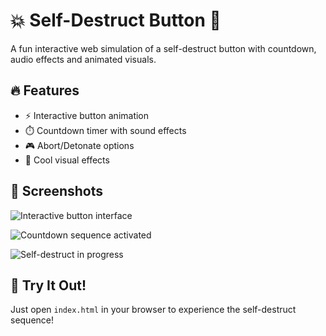 # 💥 Self-Destruct Button 🚨

A fun interactive web simulation of a self-destruct button with countdown, audio effects and animated visuals.

## 🔥 Features

- ⚡ Interactive button animation
- ⏱️ Countdown timer with sound effects
- 🎮 Abort/Detonate options
- 🎨 Cool visual effects

## 📸 Screenshots

![Interactive button interface](https://github.com/user-attachments/assets/e5507181-b934-4c64-bf61-d29dcf3c0299)


![Countdown sequence activated](https://github.com/user-attachments/assets/72a1481e-dd8f-4241-8c97-bfdfa805927d)

![Self-destruct in progress](https://github.com/user-attachments/assets/9058e3c9-856a-45f0-9a10-d4c7796cb9cd)

## 🚀 Try It Out!

Just open `index.html` in your browser to experience the self-destruct sequence!
